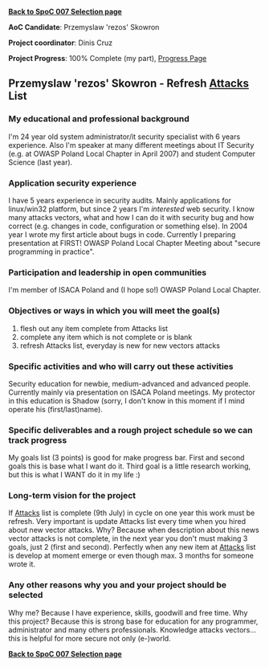 **[Back to SpoC 007 Selection
page](http://www.owasp.org/index.php/OWASP_Spring_Of_Code_2007_Selection)**

**AoC Candidate**: Przemyslaw 'rezos' Skowron

**Project coordinator**: Dinis Cruz

**Project Progress**: 100% Complete (my part), [Progress
Page](SpoC_007_-_Attacks_Reference_Guide_-_Progress_Page "wikilink")

## Przemyslaw 'rezos' Skowron - Refresh [Attacks](http://www.owasp.org/index.php/Category:Attack) List

### My educational and professional background

I'm 24 year old system administrator/it security specialist with 6 years
experience. Also I'm speaker at many different meetings about IT
Security (e.g. at OWASP Poland Local Chapter in April 2007) and student
Computer Science (last year).

### Application security experience

I have 5 years experience in security audits. Mainly applications for
linux/win32 platform, but since 2 years I'm _interested_ web security.
I know many attacks vectors, what and how I can do it with security bug
and how correct (e.g. changes in code, configuration or something else).
In 2004 year I wrote my first article about bugs in code. Currently I
preparing presentation at FIRST\! OWASP Poland Local Chapter Meeting
about "secure programming in practice".

### Participation and leadership in open communities

I'm member of ISACA Poland and (I hope so\!) OWASP Poland Local Chapter.

### Objectives or ways in which you will meet the goal(s)

1.  flesh out any item complete from Attacks list
2.  complete any item which is not complete or is blank
3.  refresh Attacks list, everyday is new for new vectors attacks

### Specific activities and who will carry out these activities

Security education for newbie, medium-advanced and advanced people.
Currently mainly via presentation on ISACA Poland meetings. My protector
in this education is Shadow (sorry, I don't know in this moment if I
mind operate his (first/last)name).

### Specific deliverables and a rough project schedule so we can track progress

My goals list (3 points) is good for make progress bar. First and second
goals this is base what I want do it. Third goal is a little research
working, but this is what I WANT do it in my life :)

### Long-term vision for the project

If [Attacks](http://www.owasp.org/index.php/Category:Attack) list is
complete (9th July) in cycle on one year this work must be refresh. Very
important is update Attacks list every time when you hired about new
vector attacks. Why? Because when description about this news vector
attacks is not complete, in the next year you don't must making 3 goals,
just 2 (first and second). Perfectly when any new item at
[Attacks](http://www.owasp.org/index.php/Category:Attack) list is
develop at moment emerge or even though max. 3 months for someone wrote
it.

### Any other reasons why you and your project should be selected

Why me? Because I have experience, skills, goodwill and free time. Why
this project? Because this is strong base for education for any
programmer, administrator and many others professionals. Knowledge
attacks vectors... this is helpful for more secure not only (e-)world.

**[Back to SpoC 007 Selection
page](http://www.owasp.org/index.php/OWASP_Spring_Of_Code_2007_Selection)**